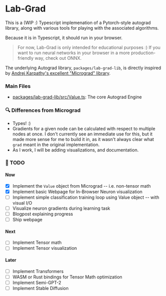 # Lab-Grad
This is a (WIP :) Typescript implemenation of a Pytorch-style autograd library, along with various tools for playing with the associated algorithms.

Because it is in Typescript, it should run in your browser.


>  For now, Lab-Grad is only intended for educational purposes :) If you want to run neural networks in your browser in a more production-friendly way, check out ONNX.


The underlying Autograd library, `packages/lab-grad-lib`, is directly inspired by [Andrej Karpathy's excellent "Micrograd" library](https://github.com/karpathy/micrograd).

### Main Files
- [packages/lab-grad-lib/src/Value.ts](https://github.com/Marviel/lab-grad/blob/main/packages/lab-grad-lib/src/Value.ts): The core Autograd Engine

### 🔍 Differences from Micrograd
- Types! :)
- Gradients for a given node can be calculated with respect to multiple nodes at once. I don't currently see an immediate use for this, but it made more sense for me to build it in, as it wasn't always clear what `grad` meant in the original implementation.
- As I work, I will be adding visualizations, and documentation.


### 🔄 TODO
#### Now
- [x] Implement the `Value` object from Micrograd -- i.e. non-tensor math
- [x] Implement basic Webpage for In-Browser Neuron visualization
- [ ] Implement simple classification training loop using Value object -- with visual I/O
- [ ] Visualize neuron gradients during learning task
- [ ] Blogpost explaining progress
- [ ] Ship webpage
#### Next
- [ ] Implement Tensor math
- [ ] Implement Tensor visualization
#### Later
- [ ] Implement Transformers
- [ ] WASM or Rust bindings for Tensor Math optimization
- [ ] Implement Semi-GPT-2
- [ ] Implement Stable Diffusion
